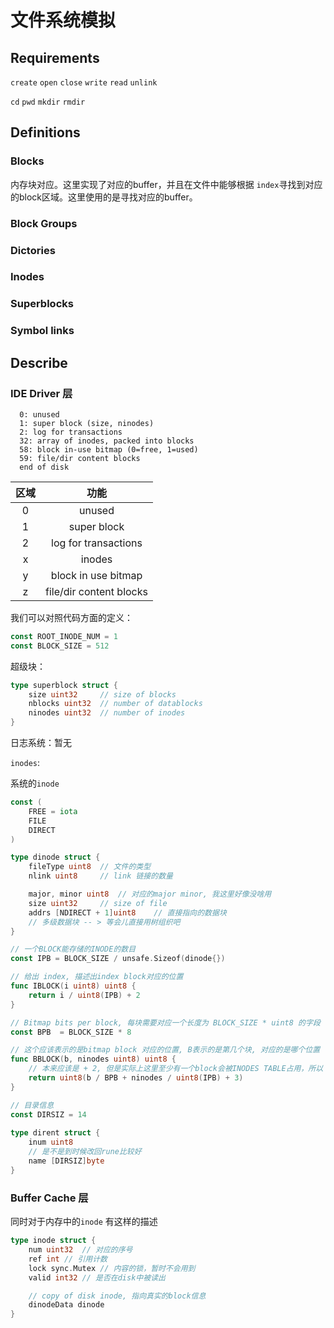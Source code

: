 # 文件系统模拟

## Requirements

`create` `open` `close` `write` `read` `unlink` 

`cd` `pwd` `mkdir` `rmdir` 

## Definitions

### Blocks

内存块对应。这里实现了对应的buffer，并且在文件中能够根据 `index`寻找到对应的block区域。这里使用的是寻找对应的buffer。

### Block Groups



### Dictories



### Inodes



### Superblocks



### Symbol links



## Describe

### IDE Driver 层

```
  0: unused
  1: super block (size, ninodes)
  2: log for transactions
  32: array of inodes, packed into blocks
  58: block in-use bitmap (0=free, 1=used)
  59: file/dir content blocks
  end of disk
```



| 区域 | 功能 |
| :---: | :--: |
| 0 | unused |
| 1 | super block |
| 2 | log for transactions |
| x | inodes |
| y | block in use bitmap |
| z | file/dir content blocks |

我们可以对照代码方面的定义：



```go
const ROOT_INODE_NUM = 1
const BLOCK_SIZE = 512
```

超级块：

```go
type superblock struct {
	size uint32		// size of blocks
	nblocks uint32	// number of datablocks
	ninodes uint32	// number of inodes
}
```

日志系统：暂无

`inodes`:

系统的`inode`

```go
const (
	FREE = iota
	FILE
	DIRECT
)

type dinode struct {
	fileType uint8	// 文件的类型
	nlink uint8		// link 链接的数量

	major, minor uint8	// 对应的major minor, 我这里好像没啥用
	size uint32		// size of file
	addrs [NDIRECT + 1]uint8	// 直接指向的数据块
	// 多级数据块 -- > 等会儿直接用树组织吧
}

// 一个BLOCK能存储的INODE的数目
const IPB = BLOCK_SIZE / unsafe.Sizeof(dinode{})

// 给出 index, 描述出index block对应的位置
func IBLOCK(i uint8) uint8 {
	return i / uint8(IPB) + 2
}

// Bitmap bits per block, 每块需要对应一个长度为 BLOCK_SIZE * uint8 的字段
const BPB  = BLOCK_SIZE * 8

// 这个应该表示的是bitmap block 对应的位置, B表示的是第几个块, 对应的是哪个位置
func BBLOCK(b, ninodes uint8) uint8 {
	// 本来应该是 + 2, 但是实际上这里至少有一个block会被INODES TABLE占用，所以 + 3
	return uint8(b / BPB + ninodes / uint8(IPB) + 3)
}

// 目录信息
const DIRSIZ = 14
 
type dirent struct {
	inum uint8
	// 是不是到时候改回rune比较好
	name [DIRSIZ]byte
}
```



### Buffer Cache 层

同时对于内存中的`inode` 有这样的描述

```go
type inode struct {
	num uint32	// 对应的序号
	ref int	// 引用计数
	lock sync.Mutex	// 内容的锁，暂时不会用到
	valid int32	// 是否在disk中被读出

	// copy of disk inode, 指向真实的block信息
	dinodeData dinode
}
```

